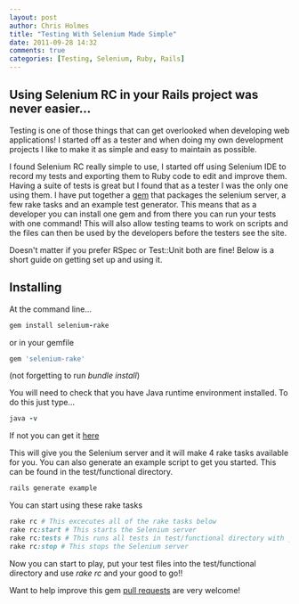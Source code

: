 ```yaml
---
layout: post
author: Chris Holmes
title: "Testing With Selenium Made Simple"
date: 2011-09-28 14:32
comments: true
categories: [Testing, Selenium, Ruby, Rails]
---
```


Using Selenium RC in your Rails project was never easier...
-----------------------------------------------------------

Testing is one of those things that can get overlooked when developing web applications! I started off as a tester and when doing my own development projects I like to make it as simple and easy to maintain as possible.

<!--more-->

I found Selenium RC really simple to use, I started off using Selenium IDE to record my tests and exporting them to Ruby code to edit and improve them. Having a suite of tests is great but I found that as a tester I was the only one using them. I have put together a [gem](https://rubygems.org/gems/selenium-rake "selenium-rake") that packages the selenium server, a few rake tasks and an example test generator. This means that as a developer you can install one gem and from there you can run your tests with one command! This will also allow testing teams to work on scripts and the files can then be used by the developers before the testers see the site.

Doesn't matter if you prefer RSpec or Test::Unit both are fine! Below is a short guide on getting set up and using it.

Installing
----------
At the command line...
``` ruby
gem install selenium-rake
```
or in your gemfile
``` ruby
gem 'selenium-rake'
```
(not forgetting to run _bundle install_)

You will need to check that you have Java runtime environment installed. To do this just type...
``` ruby
java -v
```
If not you can get it [here](http://java.com/en "Get Java")

This will give you the Selenium server and it will make 4 rake tasks available for you. You can also generate an example script to get you started. This can be found in the test/functional directory.
``` ruby Generating an example script
rails generate example
```
You can start using these rake tasks
``` ruby Generating an example script
rake rc # This excecutes all of the rake tasks below
rake rc:start # This starts the Selenium server
rake rc:tests # This runs all tests in test/functional directory with _selenium in the filename
rake rc:stop # This stops the Selenium server
```
Now you can start to play, put your test files into the test/functional directory and use _rake rc_ and your good to go!!

Want to help improve this gem [pull requests](http://www.github.com/cih) are very welcome!